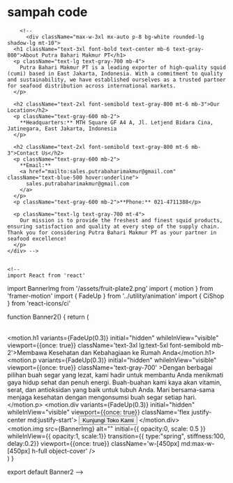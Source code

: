 # sampah code
<!-- 
<section className='bg-second/85'>
            <div className='container grid grid-cols-1 md:grid-cols-2 space-y-6 md:space_y_0 py-14'>
            <div className='flex items-center justify-center'>
                <motion.img src={BannerImg} alt="" 
                initial={{ opacity:0, scale: 0.5 }}
                whileInView={{ opacity:1, scale:1}}
                transition={{ type:"spring", stiffness:100, delay:0.2}}
                viewport={{once: true}}
                className='w-[350px] md:max-w-[400px] h-full object-cover' />
            </div>
            <div className='flex flex-col justify-center'>  
                <div className='text-center md:text-left space-y-4 lg:max-w[400px]'>
                    <motion.h1 
                     variants={FadeUp(0.3)}
                     initial="hidden"
                     whileInView="visible"
                     viewport={{once: true}}
                    className='text-3xl lg:text-5xl font-semibold mb-2'>Tentang Kami</motion.h1>
                    <motion.p 
                     variants={FadeUp(0.6)}
                     initial="hidden"
                     whileInView="visible"
                     viewport={{once: true}}
                     className='text-lg font-poppins'><span className='text-primary font-semibold'>FreshMart</span> menyediakan buah segar berkualitas tinggi langsung dari kebun ke rumah Anda. Dengan layanan pengiriman cepat dan pilihan buah yang bervariasi, kami berkomitmen untuk memberikan Anda kesegaran dan rasa terbaik setiap hari. Belanja buah dengan kepercayaan dan kemudahan bersama kami!</motion.p>
                    <motion.div
                        variants={FadeUp(0.9)}
                        initial="hidden"
                        whileInView="visible"
                        viewport={{once: true}}
                        className='flex justify-center md:justify-start'>
                        <button className='primary-button flex items-center gap-2'>
                            Selengkapnya
                            </button>
                    </motion.div>
                </div>
            </div>
        </div>
        </section > -->
        <!-- 
          <div className="max-w-3xl mx-auto p-8 bg-white rounded-lg shadow-lg mt-10">
      <h1 className="text-3xl font-bold text-center mb-6 text-gray-800">About Putra Bahari Makmur PT</h1>
      <p className="text-lg text-gray-700 mb-4">
        Putra Bahari Makmur PT is a leading exporter of high-quality squid (cumi) based in East Jakarta, Indonesia. With a commitment to quality and sustainability, we have established ourselves as a trusted partner for seafood distribution across international markets.
      </p>

      <h2 className="text-2xl font-semibold text-gray-800 mt-6 mb-3">Our Location</h2>
      <p className="text-gray-600 mb-2">
        **Headquarters:** MTH Square GF A4 A, Jl. Letjend Bidara Cina, Jatinegara, East Jakarta, Indonesia
      </p>

      <h2 className="text-2xl font-semibold text-gray-800 mt-6 mb-3">Contact Us</h2>
      <p className="text-gray-600 mb-2">
        **Email:** 
        <a href="mailto:sales.putrabaharimakmur@gmail.com" className="text-blue-500 hover:underline">
          sales.putrabaharimakmur@gmail.com
        </a>
      </p>
      <p className="text-gray-600 mb-2">**Phone:** 021-4711388</p>

      <p className="text-lg text-gray-700 mt-4">
        Our mission is to provide the freshest and finest squid products, ensuring satisfaction and quality at every step of the supply chain. Thank you for considering Putra Bahari Makmur PT as your partner in seafood excellence!
      </p>
    </div> -->


    <!-- 
    import React from 'react'
import BannerImg from '/assets/fruit-plate2.png'
import { motion } from 'framer-motion'
import { FadeUp } from '../utility/animation'
import { CiShop } from 'react-icons/ci'

function Banner2() {
    return (
        <section className=''>
            <div className='container grid grid-cols-1 md:grid-cols-2 space-y-6 md:space_y_0 py-14'>
            <div className='flex flex-col justify-center'>  
                <div className='text-center md:text-left space-y-4 lg:max-w[400px]'>
                    <motion.h1 
                     variants={FadeUp(0.3)}
                     initial="hidden"
                     whileInView="visible"
                     viewport={{once: true}}
                    className='text-3xl lg:text-5xl font-semibold mb-2'>Membawa Kesehatan dan Kebahagiaan ke Rumah Anda</motion.h1>
                    <motion.p 
                     variants={FadeUp(0.3)}
                     initial="hidden"
                     whileInView="visible"
                     viewport={{once: true}}
                     className='text-gray-700'
                     >Dengan berbagai pilihan buah segar yang lezat, kami hadir untuk membantu Anda menikmati gaya hidup sehat dan penuh energi. Buah-buahan kami kaya akan vitamin, serat, dan antioksidan yang baik untuk tubuh Anda. Mari bersama-sama menjaga kesehatan dengan mengonsumsi buah segar setiap hari.</motion.p>
                    <motion.div
                        variants={FadeUp(0.3)}
                        initial="hidden"
                        whileInView="visible"
                        viewport={{once: true}}
                        className='flex justify-center md:justify-start'>
                        <button className='primary-button flex items-center gap-2'>
                            Kunjungi Toko Kami
                            <span className='text-2xl'>
                            <CiShop />
                            </span>
                            </button>
                    </motion.div>
                </div>
            </div>
            <div className='flex items-center justify-center'>
                <motion.img src={BannerImg} alt="" 
                initial={{ opacity:0, scale: 0.5 }}
                whileInView={{ opacity:1, scale:1}}
                transition={{ type:"spring", stiffness:100, delay:0.2}}
                viewport={{once: true}}
                className='w-[450px] md:max-w-[450px] h-full object-cover' />
            </div>
        </div>
        </section >
    )
}

export default Banner2
 -->
